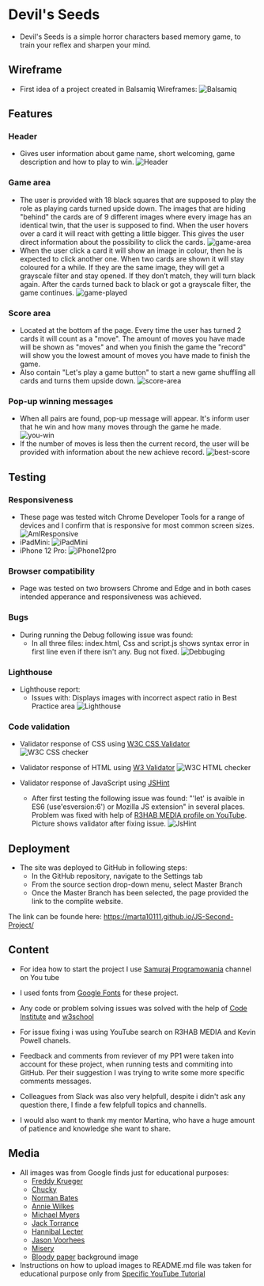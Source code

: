 # Devil's Seeds
- Devil's Seeds is a simple horror characters based memory game, to train your reflex and sharpen your mind.
## **Wireframe**
- First idea of a project created in  Balsamiq Wireframes:
![Balsamiq](https://user-images.githubusercontent.com/106401395/185756405-60494be9-9213-4fa5-98e7-04db082efc9d.jpg)
## **Features**
### Header
- Gives user information about game name, short welcoming, game description and how to play to win.
![Header](https://user-images.githubusercontent.com/106401395/185756682-0f59d844-0e3f-4e87-9e36-bfd74e536517.jpg)
### Game area
- The user is provided with 18 black squares that are supposed to play the role as playing cards turned upside down. The images that are hiding "behind" the cards are of 9 different images where every image has an identical twin, that the user is supposed to find. When the user hovers over a card it will react with getting a little bigger. This gives the user direct information about the possibility to click the cards.
![game-area](https://user-images.githubusercontent.com/106401395/185757012-ea678cbf-e1bd-47c4-8f85-095401e5e7b5.jpg)
- When the user click a card it will show an image in colour, then he is expected to click another one. When two cards are shown it will stay coloured for a while. If they are the same image, they will get a grayscale filter and stay opened. If they don’t match, they will turn black again. After the cards turned back to black or got a grayscale filter, the game continues.
![game-played](https://user-images.githubusercontent.com/106401395/185757301-9cd67100-b935-448e-b7ff-1954f037bfc3.jpg)
### Score area
- Located at the bottom af the page. Every time the user has turned 2 cards it will count as a "move". The amount of moves you have made will be shown as "moves" and when you finish the game the "record" will show you the lowest amount of moves you have made to finish the game.
- Also contain "Let's play a game button" to start a new game shuffling all cards and turns them upside down.
![score-area](https://user-images.githubusercontent.com/106401395/185797367-447f8487-0c69-4df6-9d5b-adc507d7ea31.jpg)
### Pop-up winning messages
- When all pairs are found, pop-up message will appear. It's inform user that he win and how many moves through the game he made.
![you-win](https://user-images.githubusercontent.com/106401395/185797651-19dce982-720f-4c5f-8812-18b0a3780b23.jpg)
- If the number of moves is less then the current record, the user will be provided with information about the new achieve record. 
![best-score](https://user-images.githubusercontent.com/106401395/185797720-dc01f16f-8e83-4686-b213-bab1df8bfd72.jpg)
## **Testing**
### Responsiveness
  - These page was tested witch Chrome Developer Tools for a range of devices and I confirm that is responsive for most common screen sizes.
   ![AmIResponsive](https://user-images.githubusercontent.com/106401395/185796345-fc53528f-1755-48fb-98c2-2ed5381ebc75.jpg)
   - iPadMini:
   ![iPadMini](https://user-images.githubusercontent.com/106401395/185796420-b54839c8-2fbb-430b-87e5-40d5b03f86f4.jpg)
   - iPhone 12 Pro:
   ![iPhone12pro](https://user-images.githubusercontent.com/106401395/185796450-0d0d2a7c-7c44-4e92-9e24-3825042573f2.jpg)
### Browser compatibility
  - Page was tested on two browsers Chrome and Edge and in both cases intended apperance and responsiveness was achieved.
### Bugs
- During running the Debug following issue was found:
  - In all three files: index.html, Css and script.js shows syntax error in first line even if there isn't any. Bug not fixed.
![Debbuging](https://user-images.githubusercontent.com/106401395/185798318-7579b8a6-4993-40d8-b16e-c3ccbbbd5cde.jpg)
### Lighthouse
- Lighthouse report:
  - Issues with: Displays images with incorrect aspect ratio in Best Practice area
![Lighthouse](https://user-images.githubusercontent.com/106401395/185798456-6cd141a8-10ed-427a-bd6e-2e4e8eef2d4d.jpg)
### Code validation
 - Validator response of CSS using [W3C CSS Validator](https://jigsaw.w3.org/css-validator/)
 ![W3C CSS checker](https://user-images.githubusercontent.com/106401395/185798746-7537d4f1-c0df-46eb-a3fc-8d22a7b6b98e.jpg)
 
 - Validator response of HTML using [W3 Validator](https://validator.w3.org/)
 ![W3C HTML checker](https://user-images.githubusercontent.com/106401395/185798873-8c481dd3-f403-4226-92a3-703e33c2b517.jpg)
 
 - Validator response of JavaScript using [JSHint](https://jshint.com/)
   - After first testing the following issue was found: "'let' is avaible in ES6 (use'esversion:6') or Mozilla JS extension" in several places. Problem was fixed with help of [R3HAB MEDIA profile on YouTube](https://www.bing.com/videos/search?q=let+is+available+in+es6&view=detail&mid=8FEDAD0E1A7AE3E9C8EA8FEDAD0E1A7AE3E9C8EA&FORM=VIRE). Picture shows validator after fixing issue.
   ![JsHint](https://user-images.githubusercontent.com/106401395/185799293-4df47412-f361-48cf-bd94-96b0a8d57a81.jpg)
## **Deployment**
- The site was deployed to GitHub in following steps:
  - In the GitHub repository, navigate to the Settings tab
  - From the source section drop-down menu, select Master Branch
  - Once the Master Branch has been selected, the page provided the link to the complite website.

The link can be founde here: <a href="https://marta10111.github.io/JS-Second-Project/" rel="nofollow"> https://marta10111.github.io/JS-Second-Project/
## **Content**
 - For idea how to start the project I use [Samuraj Programowania]((https://www.youtube.com/watch?v=gKUUHjEg7mQ&ab_channel=SamurajProgramowania)
) channel on You tube

 - I used fonts from [Google Fonts](https://fonts.google.com/) for these project.
 -  Any code or problem solving issues was solved with the help of [Code Institute](https://learn.codeinstitute.net/login?next=/) and [w3school](https://www.w3schools.com/)
  - For issue fixing i was using YouTube search on R3HAB MEDIA and Kevin Powell chanels.
  - Feedback and comments from reviever of my PP1 were taken into account for these project, when running tests and commiting into GitHub. Per their suggestion I was trying to write some more specific comments messages.
  -  Colleagues from Slack was also very helpfull, despite i didn't ask any question
there, I finde a few felpfull topics and channells.
 - I would also want to thank my mentor Martina, who have a huge amount of patience and knowledge she want to share.
## **Media**
- All images was from Google finds just for educational purposes:
  - [Freddy Krueger](https://villains.fandom.com/wiki/Freddy_Krueger_(original))
  - [Chucky](https://en.wikipedia.org/wiki/Chucky_%28character%29)
  - [Norman Bates](https://halloweenhorrornights.fandom.com/wiki/Norman_Bates)
  - [Annie Wilkes](https://www.whatsleepsbeneath.com/movieblog/women-in-horror-annie-wilkes)
  - [Michael Myers](https://en.wikipedia.org/wiki/Michael_Myers_%28Halloween%29)
  - [Jack Torrance](https://en.wikipedia.org/wiki/Jack_Torrance)
  - [Hannibal Lecter](https://en.wikipedia.org/wiki/Hannibal_Lecter)
  - [Jason Voorhees](https://en.wikipedia.org/wiki/Jason_Voorhees)
  - [Misery](https://www.looper.com/251702/the-untold-truth-of-misery/)
  - [Bloody paper](https://depositphotos.com/108604478/stock-photo-old-paper-background-with-blood.html) background image
- Instructions on how to upload images to README.md file was taken for educational purpose only from <a href="https://www.youtube.com/watch?v=nvPOUdz5PL4&t=146s&ab_channel=DanShahin>" rel="nofollow"> Specific YouTube Tutorial</a>





